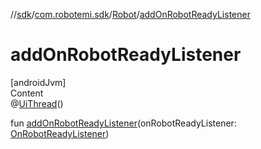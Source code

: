 //[sdk](../../../index.md)/[com.robotemi.sdk](../index.md)/[Robot](index.md)/[addOnRobotReadyListener](add-on-robot-ready-listener.md)



# addOnRobotReadyListener  
[androidJvm]  
Content  
@[UiThread](https://developer.android.com/reference/kotlin/androidx/annotation/UiThread.html)()  
  
fun [addOnRobotReadyListener](add-on-robot-ready-listener.md)(onRobotReadyListener: [OnRobotReadyListener](../../com.robotemi.sdk.listeners/-on-robot-ready-listener/index.md))  



